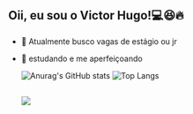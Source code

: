 ## Oii, eu sou o Victor Hugo!:computer::laughing::fire:


- 🔭 Atualmente busco vagas de estágio ou jr
- 🌱 estudando e me aperfeiçoando
 
  ![Anurag's GitHub stats](https://github-readme-stats.vercel.app/api?username=vector5826&show_icons=true&theme=dracula)
  ![Top Langs](https://github-readme-stats.vercel.app/api/top-langs/?username=vector5826&layout=compact&theme=dracula)
 

  ##
  <a href="https://www.linkedin.com/in/victor-hugo-260a5116b/" target="_blank"><img src="https://img.shields.io/badge/-LinkedIn-%230077B5?style=for-the-badge&logo=linkedin&logoColor=white" target="_blank"></a>


